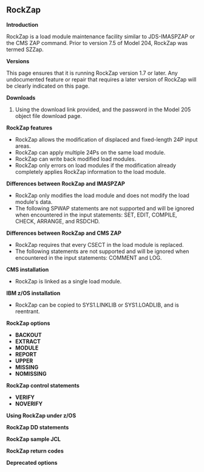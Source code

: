## RockZap

**Introduction**

RockZap is a load module maintenance facility similar to JDS-IMASPZAP or the CMS ZAP command. Prior to version 7.5 of Model 204, RockZap was termed SZZap.

**Versions**

This page ensures that it is running RockZap version 1.7 or later. Any undocumented feature or repair that requires a later version of RockZap will be clearly indicated on this page.

**Downloads**

1. Using the download link provided, and the password in the Model 205 object file download page.

**RockZap features**

* RockZap allows the modification of displaced and fixed-length 24P input areas.
* RockZap can apply multiple 24Ps on the same load module.
* RockZap can write back modified load modules.
* RockZap only errors on load modules if the modification already completely applies RockZap information to the load module.

**Differences between RockZap and IMASPZAP**

* RockZap only modifies the load module and does not modify the load module's data.
* The following SPWAP statements are not supported and will be ignored when encountered in the input statements: SET, EDIT, COMPILE, CHECK, ARRANGE, and RSDCHD.

**Differences between RockZap and CMS ZAP**

* RockZap requires that every CSECT in the load module is replaced.
* The following statements are not supported and will be ignored when encountered in the input statements: COMMENT and LOG.

**CMS installation**

* RockZap is linked as a single load module.

**IBM z/OS installation**

* RockZap can be copied to SYS1.LINKLIB or SYS1.LOADLIB, and is reentrant.

**RockZap options**

* **BACKOUT**
* **EXTRACT**
* **MODULE**
* **REPORT**
* **UPPER**
* **MISSING**
* **NOMISSING**

**RockZap control statements**

* **VERIFY**
* **NOVERIFY**

**Using RockZap under z/OS**

**RockZap DD statements**

**RockZap sample JCL**

**RockZap return codes**

**Deprecated options**
